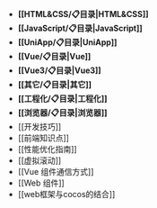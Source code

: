 - **[[HTML&CSS/📋目录|HTML&CSS]]**
- **[[JavaScript/📋目录|JavaScript]]**
- **[[UniApp/📋目录|UniApp]]**
- **[[Vue/📋目录|Vue]]**
- **[[Vue3/📋目录|Vue3]]**
- **[[其它/📋目录|其它]]**
- **[[工程化/📋目录|工程化]]**
- **[[浏览器/📋目录|浏览器]]**
- [[开发技巧]]
- [[前端知识点]]
- [[性能优化指南]]
- [[虚拟滚动]]
- [[Vue 组件通信方式]]
- [[Web 组件]]
- [[web框架与cocos的结合]]
